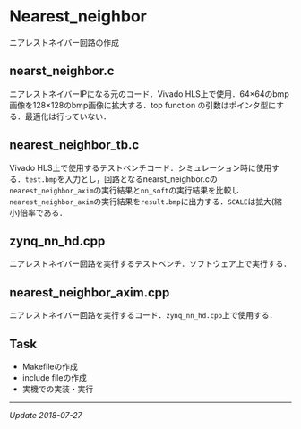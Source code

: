 # Nearest_neighbor
ニアレストネイバー回路の作成

## nearst_neighbor.c
ニアレストネイバーIPになる元のコード．Vivado HLS上で使用．64×64のbmp画像を128×128のbmp画像に拡大する．top function の引数はポインタ型にする．最適化は行っていない．

## nearest_neighbor_tb.c
Vivado HLS上で使用するテストベンチコード．シミュレーション時に使用する．`test.bmp`を入力とし，回路となるnearst_neighbor.cの`nearest_neighbor_axim`の実行結果と`nn_soft`の実行結果を比較し`nearest_neighbor_axim`の実行結果を`result.bmp`に出力する．`SCALE`は拡大(縮小)倍率である．

## zynq_nn_hd.cpp
ニアレストネイバー回路を実行するテストベンチ．ソフトウェア上で実行する．

## nearest_neighbor_axim.cpp
ニアレストネイバー回路を実行するコード．`zynq_nn_hd.cpp`上で使用する．

## Task
- Makefileの作成
- include fileの作成
- 実機での実装・実行

---
*Update 2018-07-27*